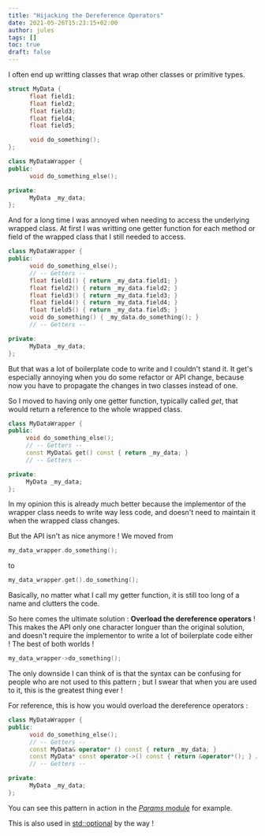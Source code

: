 ```yaml
---
title: "Hijacking the Dereference Operators"
date: 2021-05-26T15:23:15+02:00
author: jules
tags: []
toc: true
draft: false
---
```


I often end up writting classes that wrap other classes or primitive types.

```cpp
struct MyData {
      float field1;
      float field2;
      float field3;
      float field4;
      float field5;

      void do_something();
};
```

```cpp
class MyDataWrapper {
public:
      void do_something_else();

private:
      MyData _my_data;
};
```

And for a long time I was annoyed when needing to access the underlying wrapped class. At first I was writting one getter function for each method or field of the wrapped class that I still needed to access.

```cpp
class MyDataWrapper {
public:
      void do_something_else();
      // -- Getters --
      float field1() { return _my_data.field1; }
      float field2() { return _my_data.field2; }
      float field3() { return _my_data.field3; }
      float field4() { return _my_data.field4; }
      float field5() { return _my_data.field5; }
      void do_something() { _my_data.do_something(); }
      // -- Getters --

private:
      MyData _my_data;
};
```

But that was a lot of boilerplate code to write and I couldn't stand it. It get's especially annoying when you do some refactor or API change, because now you have to propagate the changes in two classes instead of one.

 So I moved to having only one getter function, typically called *get*, that would return a reference to the whole wrapped class.

 ```cpp
class MyDataWrapper {
public:
      void do_something_else();
      // -- Getters --
      const MyData& get() const { return _my_data; }
      // -- Getters --

private:
      MyData _my_data;
};
```

In my opinion this is already much better because the implementor of the wrapper class needs to write way less code, and doesn't need to maintain it when the wrapped class changes.

But the API isn't as nice anymore ! We moved from

```cpp
my_data_wrapper.do_something();
```

to

```cpp
my_data_wrapper.get().do_something();
```

Basically, no matter what I call my getter function, it is still too long of a name and clutters the code.

So here comes the ultimate solution : **Overload the dereference operators** ! This makes the API only one character longuer than the original solution, and doesn't require the implementor to write a lot of boilerplate code either ! The best of both worlds !

```cpp
my_data_wrapper->do_something();
```

The only downside I can think of is that the syntax can be confusing for people who are not used to this pattern ; but I swear that when you are used to it, this is the greatest thing ever !

For reference, this is how you would overload the dereference operators :

```cpp
class MyDataWrapper {
public:
      void do_something_else();
      // -- Getters --
      const MyData& operator* () const { return _my_data; }
      const MyData* const operator->() const { return &operator*(); } // Reuse the implementation of operator*
      // -- Getters --

private:
      MyData _my_data;
};
```

You can see this pattern in action in the [*Params* module](https://github.com/CoolLibs/Params/blob/main/src/Cool/Params/Params.h) for example.

This is also used in [std::optional](https://en.cppreference.com/w/cpp/utility/optional) by the way !